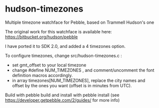 hudson-timezones
================

Multiple timezone watchface for Pebble, based on Trammell Hudson's one

The original work for this watchface is available here: https://bitbucket.org/hudson/pebble

I have ported it to SDK 2.0, and added a 4 timezones option.

To configure timezones, change src/hudson-timezones.c :

* set gmt_offset to your local timezone
* change #define NUM_TIMEZONES , and comment/uncomment the font definition macros accordingly.
* in array timezones[NUM_TIMEZONES], replace the city names and offset by the ones you want (offset is in minutes from UTC).

Build with pebble build and install with pebble install (see https://developer.getpebble.com/2/guides/ for more info)
